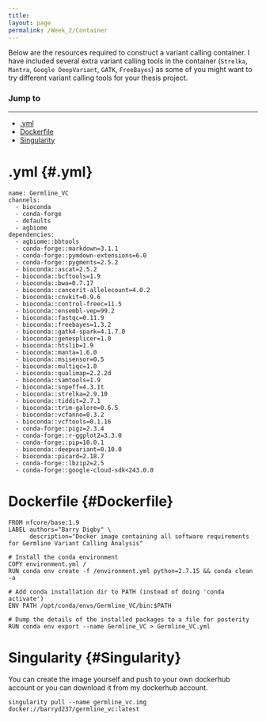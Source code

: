 ```yaml
---
title:
layout: page
permalink: /Week_2/Container
---
```


Below are the resources required to construct a variant calling container. I have included several extra variant calling tools in the container (`Strelka`, `Mantra`, `Google DeepVariant`, `GATK`, `FreeBayes`) as some of you might want to try different variant calling tools for your thesis project.

### Jump to
***
- [.yml](#.yml)
- [Dockerfile](#Dockerfile)
- [Singularity](#Singularity)

# .yml {#.yml}
```
name: Germline_VC
channels:
  - bioconda
  - conda-forge
  - defaults
  - agbiome
dependencies:
  - agbiome::bbtools
  - conda-forge::markdown=3.1.1
  - conda-forge::pymdown-extensions=6.0
  - conda-forge::pygments=2.5.2
  - bioconda::ascat=2.5.2
  - bioconda::bcftools=1.9
  - bioconda::bwa=0.7.17
  - bioconda::cancerit-allelecount=4.0.2
  - bioconda::cnvkit=0.9.6
  - bioconda::control-freec=11.5
  - bioconda::ensembl-vep=99.2
  - bioconda::fastqc=0.11.9
  - bioconda::freebayes=1.3.2
  - bioconda::gatk4-spark=4.1.7.0
  - bioconda::genesplicer=1.0
  - bioconda::htslib=1.9
  - bioconda::manta=1.6.0
  - bioconda::msisensor=0.5
  - bioconda::multiqc=1.8
  - bioconda::qualimap=2.2.2d
  - bioconda::samtools=1.9
  - bioconda::snpeff=4.3.1t
  - bioconda::strelka=2.9.10
  - bioconda::tiddit=2.7.1
  - bioconda::trim-galore=0.6.5
  - bioconda::vcfanno=0.3.2
  - bioconda::vcftools=0.1.16
  - conda-forge::pigz=2.3.4
  - conda-forge::r-ggplot2=3.3.0
  - conda-forge::pip=10.0.1
  - bioconda::deepvariant=0.10.0
  - bioconda::picard=2.18.7
  - conda-forge::lbzip2=2.5
  - conda-forge::google-cloud-sdk<243.0.0
  ```

# Dockerfile {#Dockerfile}
```
FROM nfcore/base:1.9
LABEL authors="Barry Digby" \
      description="Docker image containing all software requirements for Germline Variant Calling Analysis"

# Install the conda environment
COPY environment.yml /
RUN conda env create -f /environment.yml python=2.7.15 && conda clean -a

# Add conda installation dir to PATH (instead of doing 'conda activate')
ENV PATH /opt/conda/envs/Germline_VC/bin:$PATH

# Dump the details of the installed packages to a file for posterity
RUN conda env export --name Germline_VC > Germline_VC.yml
```

# Singularity {#Singularity}
You can create the image yourself and push to your own dockerhub account or you can download it from my dockerhub account.

```
singularity pull --name germline_vc.img docker://barryd237/germline_vc:latest
```
